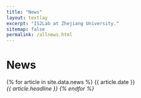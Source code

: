 ```yaml
---
title: "News"
layout: textlay
excerpt: "IS2Lab at Zhejiang University."
sitemap: false
permalink: /allnews.html
---
```


# News

{% for article in site.data.news %}
{{ article.date }} <br>
<em>{{ article.headline }}
{% endfor %}
